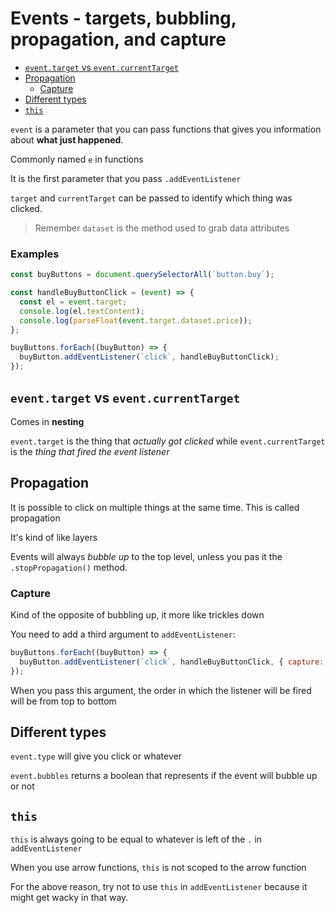 # Events - targets, bubbling, propagation, and capture <!-- omit in toc -->

- [`event.target` vs `event.currentTarget`](#eventtarget-vs-eventcurrenttarget)
- [Propagation](#propagation)
  - [Capture](#capture)
- [Different types](#different-types)
- [`this`](#this)

`event` is a parameter that you can pass functions that gives you information about **what just happened**.

Commonly named `e` in functions

It is the first parameter that you pass `.addEventListener`

`target` and `currentTarget` can be passed to identify which thing was clicked.

> Remember `dataset` is the method used to grab data attributes

### Examples

```javascript
const buyButtons = document.querySelectorAll(`button.buy`);

const handleBuyButtonClick = (event) => {
  const el = event.target;
  console.log(el.textContent);
  console.log(parseFloat(event.target.dataset.price));
};

buyButtons.forEach((buyButton) => {
  buyButton.addEventListener(`click`, handleBuyButtonClick);
});
```

## `event.target` vs `event.currentTarget`

Comes in **nesting**

`event.target` is the thing that _actually got clicked_ while `event.currentTarget` is the _thing that fired the event listener_

## Propagation

It is possible to click on multiple things at the same time. This is called propagation

It's kind of like layers

Events will always _bubble up_ to the top level, unless you pas it the `.stopPropagation()` method.

### Capture

Kind of the opposite of bubbling up, it more like trickles down

You need to add a third argument to `addEventListener`:

```javascript
buyButtons.forEach((buyButton) => {
  buyButton.addEventListener(`click`, handleBuyButtonClick, { capture: true });
});
```

When you pass this argument, the order in which the listener will be fired will be from top to bottom

## Different types

`event.type` will give you click or whatever

`event.bubbles` returns a boolean that represents if the event will bubble up or not

## `this`

`this` is always going to be equal to whatever is left of the `.` in `addEventListener`

When you use arrow functions, `this` is not scoped to the arrow function

For the above reason, try not to use `this` in `addEventListener` because it might get wacky in that way.
